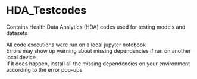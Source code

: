 # HDA_Testcodes
Contains Health Data Analytics (HDA) codes used for testing models and datasets

All code executions were run on a local jupyter notebook\
Errors may show up warning about missing dependencies if ran on another local device\
If it does happen, install all the missing dependencies on your environment according to the error pop-ups
